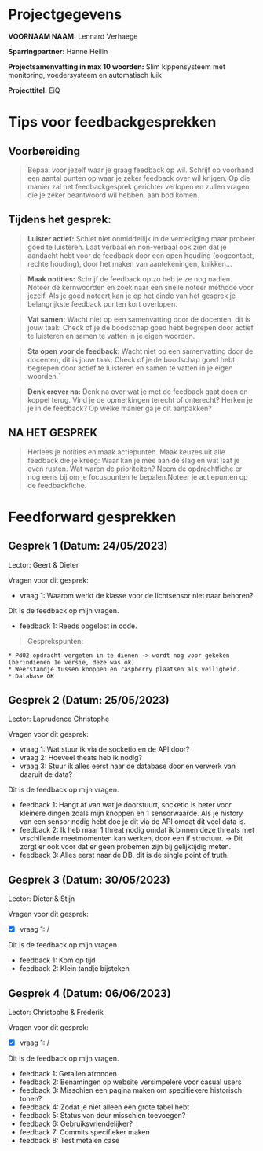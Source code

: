 # Projectgegevens

**VOORNAAM NAAM:** Lennard Verhaege

**Sparringpartner:** Hanne Hellin

**Projectsamenvatting in max 10 woorden:**  Slim kippensysteem met monitoring, voedersysteem en automatisch luik

**Projecttitel:** EiQ

# Tips voor feedbackgesprekken

## Voorbereiding

> Bepaal voor jezelf waar je graag feedback op wil. Schrijf op voorhand een aantal punten op waar je zeker feedback over wil krijgen. Op die manier zal het feedbackgesprek gerichter verlopen en zullen vragen, die je zeker beantwoord wil hebben, aan bod komen.

## Tijdens het gesprek:

> **Luister actief:** Schiet niet onmiddellijk in de verdediging maar probeer goed te luisteren. Laat verbaal en non-verbaal ook zien dat je aandacht hebt voor de feedback door een open houding (oogcontact, rechte houding), door het maken van aantekeningen, knikken...

> **Maak notities:** Schrijf de feedback op zo heb je ze nog nadien. Noteer de kernwoorden en zoek naar een snelle noteer methode voor jezelf. Als je goed noteert,kan je op het einde van het gesprek je belangrijkste feedback punten kort overlopen.

> **Vat samen:** Wacht niet op een samenvatting door de docenten, dit is jouw taak: Check of je de boodschap goed hebt begrepen door actief te luisteren en samen te vatten in je eigen woorden.

> **Sta open voor de feedback:** Wacht niet op een samenvatting door de docenten, dit is jouw taak: Check of je de boodschap goed hebt begrepen door actief te luisteren en samen te vatten in je eigen woorden.`

> **Denk erover na:** Denk na over wat je met de feedback gaat doen en koppel terug. Vind je de opmerkingen terecht of onterecht? Herken je je in de feedback? Op welke manier ga je dit aanpakken?

## NA HET GESPREK

> Herlees je notities en maak actiepunten. Maak keuzes uit alle feedback die je kreeg: Waar kan je mee aan de slag en wat laat je even rusten. Wat waren de prioriteiten? Neem de opdrachtfiche er nog eens bij om je focuspunten te bepalen.Noteer je actiepunten op de feedbackfiche.

# Feedforward gesprekken

## Gesprek 1 (Datum: 24/05/2023)

Lector: Geert & Dieter

Vragen voor dit gesprek:

- vraag 1: Waarom werkt de klasse voor de lichtsensor niet naar behoren?

Dit is de feedback op mijn vragen.

- feedback 1: Reeds opgelost in code.

> Gesprekspunten:
	
	* Pd02 opdracht vergeten in te dienen -> wordt nog voor gekeken 		(herindienen 1e versie, deze was ok)
	* Weerstandje tussen knoppen en raspberry plaatsen als veiligheid.
	* Database OK

## Gesprek 2 (Datum: 25/05/2023)

Lector: Laprudence Christophe

Vragen voor dit gesprek:

-  vraag 1: Wat stuur ik via de socketio en de API door?
-  vraag 2: Hoeveel theats heb ik nodig?
-  vraag 3: Stuur ik alles eerst naar de database door en verwerk van daaruit de data?

Dit is de feedback op mijn vragen.

- feedback 1: Hangt af van wat je doorstuurt, socketio is beter voor kleinere dingen zoals mijn knoppen en 1 sensorwaarde. Als je history van een sensor nodig hebt doe je dit via de API omdat dit veel data is.
- feedback 2: Ik heb maar 1 threat nodig omdat ik binnen deze threats met vrschillende meetmomenten kan werken, door een if structuur. -> Dit zorgt er ook voor dat er geen probemen zijn bij gelijktijdig meten.
- feedback 3: Alles eerst naar de DB, dit is de single point of truth.

## Gesprek 3 (Datum: 30/05/2023)

Lector: Dieter & Stijn

Vragen voor dit gesprek:

- [x] vraag 1: /

Dit is de feedback op mijn vragen.

- feedback 1: Kom op tijd
- feedback 2: Klein tandje bijsteken

## Gesprek 4 (Datum: 06/06/2023)

Lector: Christophe & Frederik

Vragen voor dit gesprek:

- [x] vraag 1: /

Dit is de feedback op mijn vragen.

- feedback 1: Getallen afronden
- feedback 2: Benamingen op website versimpelere voor casual users
- feedback 3: Misschien een pagina maken om specifiekere historisch tonen?
- feedback 4: Zodat je niet alleen een grote tabel hebt
- feedback 5: Status van deur misschien toevoegen?
- feedback 6: Gebruiksvriendelijker?
- feedback 7: Commits specifieker maken
- feedback 8: Test metalen case
